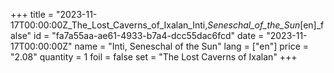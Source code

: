 +++
title = "2023-11-17T00:00:00Z_The_Lost_Caverns_of_Ixalan_Inti,_Seneschal_of_the_Sun_[en]_false"
id = "fa7a55aa-ae61-4933-b7a4-dcc55dac6fcd"
date = "2023-11-17T00:00:00Z"
name = "Inti, Seneschal of the Sun"
lang = ["en"]
price = "2.08"
quantity = 1
foil = false
set = "The Lost Caverns of Ixalan"
+++
